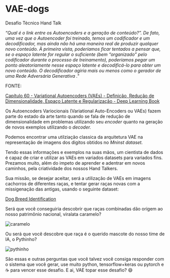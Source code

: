 # VAE-dogs
Desafio Técnico Hand Talk

*“Qual é o link entre os Autoencoders e a geração de conteúdo?”. De fato, uma vez que o Autoencoder foi treinado, temos um codificador e um decodificador, mas ainda não há uma maneira real de produzir qualquer novo conteúdo. À primeira vista, poderíamos ficar tentados a pensar que, se o espaço latente for regular o suficiente (bem “organizado” pelo codificador durante o processo de treinamento), poderíamos pegar um ponto aleatoriamente nesse espaço latente e decodificá-lo para obter um novo conteúdo. O decodificador agiria mais ou menos como o gerador de uma Rede Adversária Generativa ."*

FONTE: 

[Capítulo 60 - Variational Autoencoders (VAEs) - Definição, Redução de Dimensionalidade, Espaço Latente e Regularização - Deep Learning Book](https://www.deeplearningbook.com.br/variational-autoencoders-vaes-definicao-reducao-de-dimensionalidade-espaco-latente-e-regularizacao/)

Os Autoencoders Variocionais (Variational Auto-Encoders ou VAEs) fazem parte do estado da arte tanto quando se fala de redução de dimensionalidade em problemas utilizando seu *encoder* quanto na geração de novos exemplos utilizando o *decoder.*

Podemos encontrar uma utilziação classica da arquitetura VAE na representação de imagens dos digitos obtidos no *Mninst dataset.* 

Tendo essas informações e exemplos na suas mãos, um cientista de dados é capaz de criar e utilizar as VAEs em variados datasets para variados fins. Prezamos muito, além do impeto de aprender e adentrar em novos caminhos, pela criatividade dos nossos Hand Talkers.

Sua missão, se desejar aceitar, será a utilização de VAEs em imagens cachorros de diferentes raças, e tentar gerar raças novas com a missigenação das antigas, usando o seguinte dataset:

[Dog Breed Identification](https://www.kaggle.com/c/dog-breed-identification/data)

Será que você conseguiria descobrir que raças combinadas dão origem ao nosso patrimônio nacional, viralata caramelo?

![caramelo](https://s3-us-west-2.amazonaws.com/secure.notion-static.com/71e3921f-d944-4d6b-9aed-36da867f52ea/Untitled.png)

Ou será que você descobre que raça é o querido mascote do nosso time de IA, o Pythinho?

![pythinho](https://s3-us-west-2.amazonaws.com/secure.notion-static.com/dbbecead-d571-4726-b11f-3360f440e52f/Untitled.png)

São essas e outras perguntas que você talvez você consiga responder com o sistema que você gerar, use muito python, tensorflow+keras ou pytorch e ☕ para vencer esse desafio. E ai, VAE topar esse desafio? 😄  
